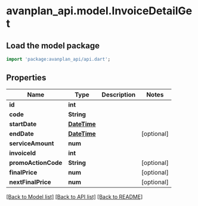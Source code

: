 # avanplan_api.model.InvoiceDetailGet

## Load the model package
```dart
import 'package:avanplan_api/api.dart';
```

## Properties
Name | Type | Description | Notes
------------ | ------------- | ------------- | -------------
**id** | **int** |  | 
**code** | **String** |  | 
**startDate** | [**DateTime**](DateTime.md) |  | 
**endDate** | [**DateTime**](DateTime.md) |  | [optional] 
**serviceAmount** | **num** |  | 
**invoiceId** | **int** |  | 
**promoActionCode** | **String** |  | [optional] 
**finalPrice** | **num** |  | [optional] 
**nextFinalPrice** | **num** |  | [optional] 

[[Back to Model list]](../README.md#documentation-for-models) [[Back to API list]](../README.md#documentation-for-api-endpoints) [[Back to README]](../README.md)


